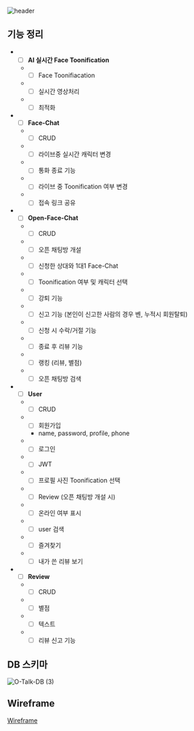 ![header](https://capsule-render.vercel.app/api?type=waving&color=26BB98&fontColor=auto&height=300&section=header&text=O-Talk&fontSize=90&fontAlignY=38&animation=twinkling&desc=AI-Filter%20Face%20Chat%20Service%20with%20Animation%20Character&descSize=22)  

## 기능 정리
- - [ ] **AI 실시간 Face Toonification**
  - - [ ] Face Toonifiacation
  - - [ ] 실시간 영상처리
  - - [ ] 최적화
- - [ ] **Face-Chat**
  - - [ ] CRUD
  - - [ ] 라이브중 실시간 캐릭터 변경
  - - [ ] 통화 종료 기능
  - - [ ] 라이브 중 Toonification 여부 변경
  - - [ ] 접속 링크 공유
- - [ ] **Open-Face-Chat**
  - - [ ] CRUD
  - - [ ] 오픈 채팅방 개설 
  - - [ ] 신청한 상대와 1대1 Face-Chat
  - - [ ] Toonification 여부 및 캐릭터 선택
  - - [ ] 강퇴 기능
  - - [ ] 신고 기능 (본인이 신고한 사람의 경우 벤, 누적시 회원탈퇴)
  - - [ ] 신청 시 수락/거절 기능
  - - [ ] 종료 후 리뷰 기능
  - - [ ] 랭킹 (리뷰, 별점)
  - - [ ] 오픈 채팅방 검색 
- - [ ] **User**
  - - [ ] CRUD
  - - [ ] 회원가입
    - name, password, profile, phone
  - - [ ] 로그인
  - - [ ] JWT
  - - [ ] 프로필 사진 Toonification 선택
  - - [ ] Review (오픈 채팅방 개설 시)
  - - [ ] 온라인 여부 표시
  - - [ ] user 검색
  - - [ ] 즐겨찾기
  - - [ ] 내가 쓴 리뷰 보기
- - [ ] **Review**
  - - [ ] CRUD
  - - [ ] 별점
  - - [ ] 텍스트
  - - [ ] 리뷰 신고 기능

## DB 스키마
![O-Talk-DB (3)](https://user-images.githubusercontent.com/91926455/216886436-5d1bae88-ad60-4118-b3b8-0047fcf5c085.png)

## Wireframe
[Wireframe](https://github.com/alsqja/O-Talk/wiki/Wireframe)


